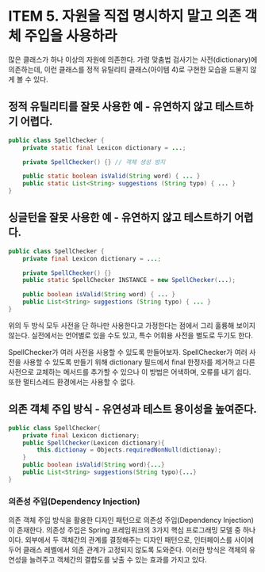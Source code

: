 # ITEM 5. 자원을 직접 명시하지 말고 의존 객체 주입을 사용하라

많은 클래스가 하나 이상의 자원에 의존한다. 가령 맞춤법 검사기는 사전(dictionary)에 의존하는데, 이런 클래스를 정적 유틸리티 클래스(아이템 4)로 구현한 모습을 드물지 않게 볼 수 있다.

## 정적 유틸리티를 잘못 사용한 예 - 유연하지 않고 테스트하기 어렵다.

```java
public class SpellChecker {
    private static final Lexicon dictionary = ...;

    private SpellChecker() {} // 객체 생성 방지

    public static boolean isValid(String word) { ... }
    public static List<String> suggestions (String typo) { ... }
}
```

## 싱글턴을 잘못 사용한 예 - 유연하지 않고 테스트하기 어렵다.

```java
public class SpellChecker {
    private final Lexicon dictionary = ...;

    private SpellChecker() {}
    public static SpellChecker INSTANCE = new SpellChecker(...);

    public boolean isValid(String word) { ... }
    public List<String> suggestions (String typo) { ... }
}
```

위의 두 방식 모두 사전을 단 하나만 사용한다고 가정한다는 점에서 그리 훌륭해 보이지 않는다. 실전에서는 언어별로 있을 수도 있고, 특수 어휘용 사전을 별도로 두기도 한다.

SpellChecker가 여러 사전을 사용할 수 있도록 만들어보자. SpellChecker가 여러 사전을 사용할 수 있도록 만들기 위해 dictionary 필드에서 final 한정자를 제거하고 다른 사전으로 교체하는 메서드를 추가할 수 있으나 이 방법은 어색하며, 오류를 내기 쉽다. 또한 멀티스레드 환경에서는 사용할 수 없다.

## 의존 객체 주입 방식 - 유연성과 테스트 용이성을 높여준다.

```java
public class SpellChecker{
	private final Lexicon dictionary;
	public SpellChecker(Lexicon dictionary){
		this.dictionay = Objects.requiredNonNull(dictionay);
	}
	public boolean isValid(String word){...}
	public List<String> suggestions(String typo){...}
}
```

### 의존성 주입(Dependency Injection)

의존 객체 주입 방식을 활용한 디자인 패턴으로 의존성 주입(Dependency Injection)이 존재한다. 의존성 주입은 Spring 프레임워크의 3가지 핵심 프로그래밍 모델 중 하나이다. 외부에서 두 객체간의 관계를 결정해주는 디자인 패턴으로, 인터페이스를 사이에 두어 클래스 레벨에서 의존 관계가 고정되지 않도록 도와준다. 이러한 방식은 객체의 유연성을 늘려주고 객체간의 결합도를 낮출 수 있는 효과를 가지고 있다.